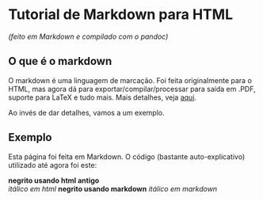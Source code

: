 # Tutorial de Markdown para HTML

*(feito em Markdown e compilado com o pandoc)*



## O que é o markdown

O markdown é uma linguagem de marcação. Foi feita originalmente para o HTML, mas agora dá para exportar/compilar/processar para saída em .PDF, suporte para LaTeX e tudo mais. Mais detalhes, veja [aqui](https://en.wikipedia.org/wiki/Markdown).

Ao invés de dar detalhes, vamos a um exemplo.

## Exemplo

Esta página foi feita em Markdown. O código (bastante auto-explicativo) utilizado até agora foi este:


<b>negrito usando html antigo</b>  
<i>itálico em html</i>
**negrito usando markdown**
*itálico em markdown*